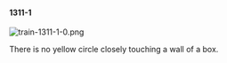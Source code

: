 #### 1311-1
![train-1311-1-0.png](https://github.com/lil-lab/nlvr/raw/master/nlvr/train/images/9/train-1311-1-0.png "train-1311-1-0.png")

There is no yellow circle closely touching a wall of a box.